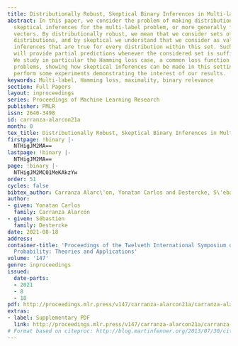 ```yaml
---
title: Distributionally Robust, Skeptical Binary Inferences in Multi-label Problems
abstract: In this paper, we consider the problem of making distributionally robust,
  skeptical inferences for the multi-label problem, or more generally for Boolean
  vectors. By distributionally robust, we mean that we consider sets of probability
  distributions, and by skeptical we understand that we consider as valid only those
  inferences that are true for every distribution within this set. Such inferences
  will provide partial predictions whenever the considered set is sufficiently big.
  We study in particular the Hamming loss case, a common loss function in multi-label
  problems, showing how skeptical inferences can be made in this setting. We also
  perform some experiments demonstrating the interest of our results.
keywords: Multi-label, Hamming loss, maximality, binary relevance
section: Full Papers
layout: inproceedings
series: Proceedings of Machine Learning Research
publisher: PMLR
issn: 2640-3498
id: carranza-alarcon21a
month: 0
tex_title: Distributionally Robust, Skeptical Binary Inferences in Multi-label Problems
firstpage: !binary |-
  NTHigJM2MA==
lastpage: !binary |-
  NTHigJM2MA==
page: !binary |-
  NTHigJM2MC01MeKAkzYw
order: 51
cycles: false
bibtex_author: Carranza Alarc\'on, Yonatan Carlos and Destercke, S\'ebastien
author:
- given: Yonatan Carlos
  family: Carranza Alarcón
- given: Sébastien
  family: Destercke
date: 2021-08-18
address:
container-title: 'Proceedings of the Twelveth International Symposium on Imprecise
  Probability: Theories and Applications'
volume: '147'
genre: inproceedings
issued:
  date-parts:
  - 2021
  - 8
  - 18
pdf: http://proceedings.mlr.press/v147/carranza-alarcon21a/carranza-alarcon21a.pdf
extras:
- label: Supplementary PDF
  link: http://proceedings.mlr.press/v147/carranza-alarcon21a/carranza-alarcon21a-supp.pdf
# Format based on citeproc: http://blog.martinfenner.org/2013/07/30/citeproc-yaml-for-bibliographies/
---
```

